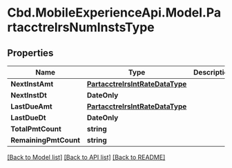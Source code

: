 # Cbd.MobileExperienceApi.Model.PartacctrelrsNumInstsType

## Properties

Name | Type | Description | Notes
------------ | ------------- | ------------- | -------------
**NextInstAmt** | [**PartacctrelrsIntRateDataType**](PartacctrelrsIntRateDataType.md) |  | [optional] 
**NextInstDt** | **DateOnly** |  | [optional] 
**LastDueAmt** | [**PartacctrelrsIntRateDataType**](PartacctrelrsIntRateDataType.md) |  | [optional] 
**LastDueDt** | **DateOnly** |  | [optional] 
**TotalPmtCount** | **string** |  | [optional] 
**RemainingPmtCount** | **string** |  | [optional] 

[[Back to Model list]](../README.md#documentation-for-models) [[Back to API list]](../README.md#documentation-for-api-endpoints) [[Back to README]](../README.md)

